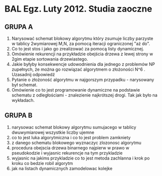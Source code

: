# BAL Egz. Luty 2012. Studia zaoczne 

## GRUPA A 

1. Narysować schemat blokowy algorytmu który zsumuje liczby parzyste w tablicy 2wymiarowej M,N, za pomocą iteracji ograniczonej "aż do". 
2. Co to jest stos i jako go zrealizować za pomocą listy dynamicznej. 
3. Omówienie rekurencji na przykładzie obejścia drzewa z lewej strony w 2gim etapie sortowania drzewiastego. 
4. Jakie byłyby konsekwencje udowodnienia dla jednego z problemów NP zupełnych,  że można go rozwiązać algorytmem o złożoności N^6 . Uzasadnij odpowiedź 
5. Pytanie o złożoność algorytmu w najgorszym przypadku - narysowany był schemat. 
6. Omówienie co to jest programowanie dynamiczne na podstawie schematu z odległościami - znalezienie najkrótszej drogi. Tak jak było na wykładach. 
 
## GRUPA B 

1. narysowac schemat blokowy algorytmu sumujacego w tablicy dwuwymiarowej wszystkie liczby ujemne 
2. co to jest luka algorytmiczna i co to jest problem zamkniety 
3. z danego schematu blokowego wyznaczyc zlozonosc algorytmu 
4. procedura obejscia drzewa binarnego najpierw w prawo w pseudokodzie i wyjasnic rekurencje na tym przykladzie 
5. wyjasnic na jakims przykladzie co to jest metoda zachlanna i krok po kroku co bedzie robil algorytm  
6. jak na listach dynamicznych zamodelowac kolejke 